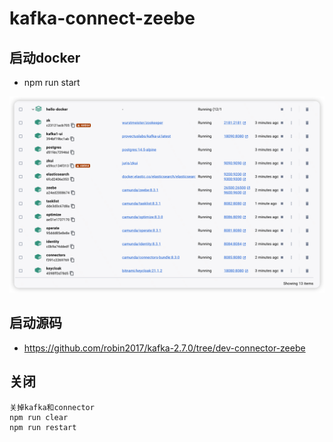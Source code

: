 # kafka-connect-zeebe

## 启动docker
+ npm run start

![picture 0](../images/31139f875ba2c1817de69bc699739f7677ef361928bc540ccadd3ae58e241263.png)  



## 启动源码
+ https://github.com/robin2017/kafka-2.7.0/tree/dev-connector-zeebe


## 关闭
```
关掉kafka和connector
npm run clear
npm run restart
```
